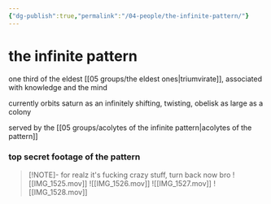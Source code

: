 ```yaml
---
{"dg-publish":true,"permalink":"/04-people/the-infinite-pattern/"}
---
```


# the infinite pattern
one third of the eldest [[05 groups/the eldest ones\|triumvirate]], associated with knowledge and the mind

currently orbits saturn as an infinitely shifting, twisting, obelisk as large as a colony

served by the [[05 groups/acolytes of the infinite pattern\|acolytes of the pattern]]

### top secret footage of the pattern

> [!NOTE]- for realz it's fucking crazy stuff, turn back now bro
> ![[IMG_1525.mov]]
> ![[IMG_1526.mov]]
> ![[IMG_1527.mov]]
> ![[IMG_1528.mov]]

